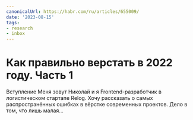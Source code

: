 ```yaml
---
canonicalUrl: https://habr.com/ru/articles/655009/
date: '2023-08-15'
tags:
- research
- inbox
---
```


# Как правильно верстать в 2022 году. Часть 1

Вступление Меня зовут Николай и я Frontend-разработчик в логистическом стартапе Relog. Хочу рассказать о самых распространённых ошибках в вёрстке современных проектов. Дело в том, что лишь малая...